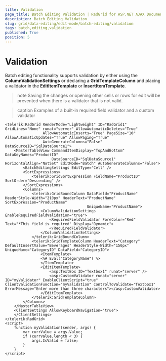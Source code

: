 ```yaml
---
title: Validation
page_title: Batch Editing Validation | RadGrid for ASP.NET AJAX Documentation
description: Batch Editing Validation
slug: grid/data-editing/edit-mode/batch-editing/validation
tags: batch,editing,validation
published: True
position: 5
---
```


# Validation

Batch editing functionality supports validation by either using the **ColumnValidationSettings** or declaring a **GridTemplateColumn** and placing a validator in the **EditItemTemplate** or **InsertItemTemplate**. 

>note Saving the changes or opening other cells or rows for edit will be prevented when there is a validator that is not valid.

>caption Examples of a built-in required field validator and a custom validator

````ASP.NET
<telerik:RadGrid RenderMode="Lightweight" ID="RadGrid1" GridLines="None" runat="server" AllowAutomaticDeletes="True"
				 AllowAutomaticInserts="True" PageSize="10"  AllowAutomaticUpdates="True" AllowPaging="True"
				 AutoGenerateColumns="False"  DataSourceID="SqlDataSource1">
	<MasterTableView CommandItemDisplay="TopAndBottom" DataKeyNames="ProductID"
					 DataSourceID="SqlDataSource1" HorizontalAlign="NotSet" EditMode="Batch" AutoGenerateColumns="False">
		<BatchEditingSettings EditType="Cell" />
		<SortExpressions>
			<telerik:GridSortExpression FieldName="ProductID" SortOrder="Descending" />
		</SortExpressions>
		<Columns>
			<telerik:GridBoundColumn DataField="ProductName" HeaderStyle-Width="210px" HeaderText="ProductName" SortExpression="ProductName"
									 UniqueName="ProductName">
				<ColumnValidationSettings EnableRequiredFieldValidation="true">
					<RequiredFieldValidator ForeColor="Red" Text="*This field is required" Display="Dynamic">
					</RequiredFieldValidator>
				</ColumnValidationSettings>
			</telerik:GridBoundColumn>
			<telerik:GridTemplateColumn HeaderText="Category" DefaultInsertValue="Beverages" HeaderStyle-Width="150px" UniqueName="CategoryID" DataField="CategoryID">
				<ItemTemplate>
				<%# Eval("CategoryName") %>
				</ItemTemplate>
				<EditItemTemplate>
					<asp:TextBox ID="Textbox1" runat="server" />
					<asp:CustomValidator runat="server" ID="myValidator" EnableClientScript="true" ClientValidationFunction="myValidation" ControlToValidate="Textbox1" ErrorMessage="Enter more than three characters"></asp:CustomValidator>
				</EditItemTemplate>
			</telerik:GridTemplateColumn>
		</Columns>
	</MasterTableView>
	<ClientSettings AllowKeyboardNavigation="true">
	</ClientSettings>
</telerik:RadGrid>
<script>
	function myValidation(sender, args) {
		var currValue = args.Value;
		if (currValue.length < 3) {
			args.IsValid = false;
		}
	}
</script>
````





